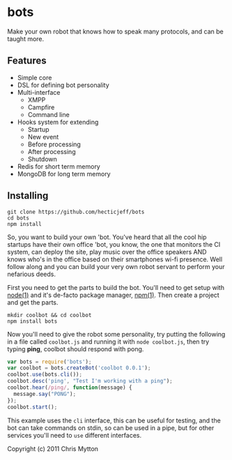 bots
====

Make your own robot that knows how to speak many protocols, and can be
taught more.

## Features

* Simple core
* DSL for defining bot personality
* Multi-interface
  * XMPP
  * Campfire
  * Command line
* Hooks system for extending
  * Startup
  * New event
  * Before processing
  * After processing
  * Shutdown
* Redis for short term memory
* MongoDB for long term memory

## Installing

    git clone https://github.com/hecticjeff/bots
    cd bots
    npm install

So, you want to build your own 'bot. You've heard that all the cool hip
startups have their own office 'bot, you know, the one that monitors the
CI system, can deploy the site, play music over the office speakers AND
knows who's in the office based on their smartphones wi-fi presence. Well
follow along and you can build your very own robot servant to perform your
nefarious deeds.

First you need to get the parts to build the bot. You'll need to get setup
with [node(1)](http://nodejs.org/) and it's de-facto package manager,
[npm(1)](http://npmjs.org/). Then create a project and get the parts.

    mkdir coolbot && cd coolbot
    npm install bots

Now you'll need to give the robot some personality, try putting the following
in a file called `coolbot.js` and running it with `node coolbot.js`, then try
typing **ping**, coolbot should respond with pong.

``` javascript
var bots = require('bots');
var coolbot = bots.createBot('coolbot 0.0.1');
coolbot.use(bots.cli());
coolbot.desc('ping', "Test I'm working with a ping");
coolbot.hear(/ping/, function(message) {
  message.say("PONG");
});
coolbot.start();
```

This example uses the `cli` interface, this can be useful for testing, and
the bot can take commands on stdin, so can be used in a pipe, but for other
services you'll need to `use` different interfaces.

Copyright (c) 2011 Chris Mytton
